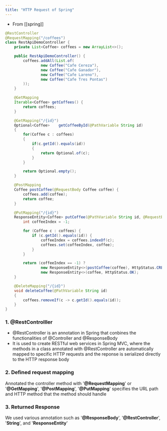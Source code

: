 ```yaml
---
title: "HTTP Request of Spring"
---
```


- From [[spring]]

```java
@RestController
@RequestMapping("/coffees")
class RestApiDemoController {
    private List<Coffee> coffees = new ArrayList<>();

    public RestApiDemoController() {
        coffees.addAll(List.of(
                new Coffee("Cafe Cereza"),
                new Coffee("Cafe Ganador"),
                new Coffee("Cafe Lareno"),
                new Coffee("Cafe Tres Pontas")
        ));
    }

    @GetMapping
    Iterable<Coffee> getCoffees() {
        return coffees;
    }

    @GetMapping("/{id}")
    Optional<Coffee>    getCoffeeById(@PathVariable String id)
    {
        for(Coffee c : coffees)
        {
            if(c.getId().equals(id))
            {
                return Optional.of(c);
            }
        }

        return Optional.empty();
    }

    @PostMapping
    Coffee postCoffee(@RequestBody Coffee coffee) {
        coffees.add(coffee);
        return coffee;
    }

    @PutMapping("/{id}")
    ResponseEntity<Coffee> putCoffee(@PathVariable String id, @RequestBody Coffee coffee) {
        int coffeeIndex = -1;

        for (Coffee c : coffees) {
            if (c.getId().equals(id)) {
                coffeeIndex = coffees.indexOf(c);
                coffees.set(coffeeIndex, coffee);
            }
        }

        return (coffeeIndex == -1) ?
                new ResponseEntity<>(postCoffee(coffee), HttpStatus.CREATED):
                new ResponseEntity<>(coffee, HttpStatus.OK);
    }

    @DeleteMapping("/{id}")
    void deleteCoffee(@PathVariable String id)
    {
        coffees.removeIf(c -> c.getId().equals(id));
    }
}
```

### 1. @RestControlller
- @RestController is an annotation in Spring that conbines the functionalities of @Controller and @ResponseBody
- It is used to create RESTful web services in Spring MVC, where the methods in a class annotated with @RestController are automatically mapped to specific HTTP requests and the reponse is serialized directly to the HTTP response body

### 2. Defined request mapping
Annotated the controller method with '**@RequestMapping**' or '**@GetMapping**', '**@PostMapping**', '**@PutMapping**' specifies the URL path and HTTP method that the method should handle

### 3. Returned Response
We used various annotation such as '**@ResponseBody**', '**@RestController**', '**String**', and '**ResponseEntity**'